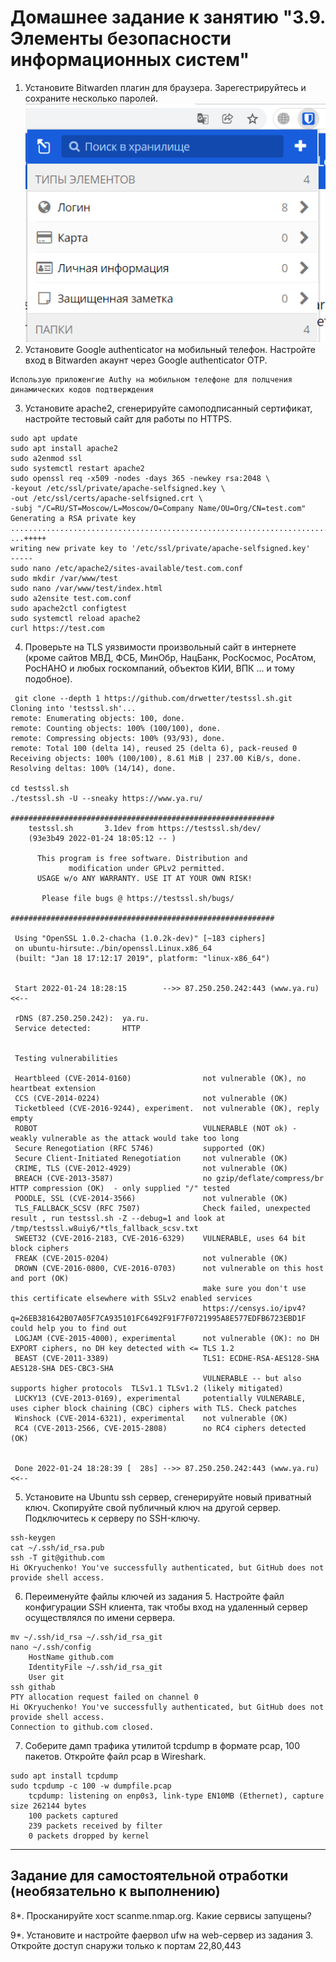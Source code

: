 # Домашнее задание к занятию "3.9. Элементы безопасности информационных систем"

1. Установите Bitwarden плагин для браузера. Зарегестрируйтесь и сохраните несколько паролей.
![img.png](img.png)
2. Установите Google authenticator на мобильный телефон. Настройте вход в Bitwarden акаунт через Google authenticator OTP.
```
Использую приложенгие Authy на мобильном телефоне для полцчения динамических кодов подтверждения
```
3. Установите apache2, сгенерируйте самоподписанный сертификат, настройте тестовый сайт для работы по HTTPS.
```
sudo apt update
sudo apt install apache2
sudo a2enmod ssl
sudo systemctl restart apache2
sudo openssl req -x509 -nodes -days 365 -newkey rsa:2048 \
-keyout /etc/ssl/private/apache-selfsigned.key \
-out /etc/ssl/certs/apache-selfsigned.crt \
-subj "/C=RU/ST=Moscow/L=Moscow/O=Company Name/OU=Org/CN=test.com"
Generating a RSA private key
..........................................................................................+++++
...+++++
writing new private key to '/etc/ssl/private/apache-selfsigned.key'
-----
sudo nano /etc/apache2/sites-available/test.com.conf
sudo mkdir /var/www/test
sudo nano /var/www/test/index.html
sudo a2ensite test.com.conf
sudo apache2ctl configtest
sudo systemctl reload apache2
curl https://test.com
```
4. Проверьте на TLS уязвимости произвольный сайт в интернете (кроме сайтов МВД, ФСБ, МинОбр, НацБанк, РосКосмос, РосАтом, РосНАНО и любых госкомпаний, объектов КИИ, ВПК ... и тому подобное).
```
 git clone --depth 1 https://github.com/drwetter/testssl.sh.git
Cloning into 'testssl.sh'...
remote: Enumerating objects: 100, done.
remote: Counting objects: 100% (100/100), done.
remote: Compressing objects: 100% (93/93), done.
remote: Total 100 (delta 14), reused 25 (delta 6), pack-reused 0
Receiving objects: 100% (100/100), 8.61 MiB | 237.00 KiB/s, done.
Resolving deltas: 100% (14/14), done.

cd testssl.sh
./testssl.sh -U --sneaky https://www.ya.ru/

###########################################################
    testssl.sh       3.1dev from https://testssl.sh/dev/
    (93e3b49 2022-01-24 18:05:12 -- )

      This program is free software. Distribution and
             modification under GPLv2 permitted.
      USAGE w/o ANY WARRANTY. USE IT AT YOUR OWN RISK!

       Please file bugs @ https://testssl.sh/bugs/

###########################################################

 Using "OpenSSL 1.0.2-chacha (1.0.2k-dev)" [~183 ciphers]
 on ubuntu-hirsute:./bin/openssl.Linux.x86_64
 (built: "Jan 18 17:12:17 2019", platform: "linux-x86_64")


 Start 2022-01-24 18:28:15        -->> 87.250.250.242:443 (www.ya.ru) <<--

 rDNS (87.250.250.242):  ya.ru.
 Service detected:       HTTP


 Testing vulnerabilities

 Heartbleed (CVE-2014-0160)                not vulnerable (OK), no heartbeat extension
 CCS (CVE-2014-0224)                       not vulnerable (OK)
 Ticketbleed (CVE-2016-9244), experiment.  not vulnerable (OK), reply empty
 ROBOT                                     VULNERABLE (NOT ok) - weakly vulnerable as the attack would take too long
 Secure Renegotiation (RFC 5746)           supported (OK)
 Secure Client-Initiated Renegotiation     not vulnerable (OK)
 CRIME, TLS (CVE-2012-4929)                not vulnerable (OK)
 BREACH (CVE-2013-3587)                    no gzip/deflate/compress/br HTTP compression (OK)  - only supplied "/" tested
 POODLE, SSL (CVE-2014-3566)               not vulnerable (OK)
 TLS_FALLBACK_SCSV (RFC 7507)              Check failed, unexpected result , run testssl.sh -Z --debug=1 and look at /tmp/testssl.w8uiy6/*tls_fallback_scsv.txt
 SWEET32 (CVE-2016-2183, CVE-2016-6329)    VULNERABLE, uses 64 bit block ciphers
 FREAK (CVE-2015-0204)                     not vulnerable (OK)
 DROWN (CVE-2016-0800, CVE-2016-0703)      not vulnerable on this host and port (OK)
                                           make sure you don't use this certificate elsewhere with SSLv2 enabled services
                                           https://censys.io/ipv4?q=26EB381642B07A05F7CA935101FC6492F91F7F0721995A8E577EDFB6723EBD1F could help you to find out
 LOGJAM (CVE-2015-4000), experimental      not vulnerable (OK): no DH EXPORT ciphers, no DH key detected with <= TLS 1.2
 BEAST (CVE-2011-3389)                     TLS1: ECDHE-RSA-AES128-SHA AES128-SHA DES-CBC3-SHA
                                           VULNERABLE -- but also supports higher protocols  TLSv1.1 TLSv1.2 (likely mitigated)
 LUCKY13 (CVE-2013-0169), experimental     potentially VULNERABLE, uses cipher block chaining (CBC) ciphers with TLS. Check patches
 Winshock (CVE-2014-6321), experimental    not vulnerable (OK)
 RC4 (CVE-2013-2566, CVE-2015-2808)        no RC4 ciphers detected (OK)


 Done 2022-01-24 18:28:39 [  28s] -->> 87.250.250.242:443 (www.ya.ru) <<--

```
5. Установите на Ubuntu ssh сервер, сгенерируйте новый приватный ключ. Скопируйте свой публичный ключ на другой сервер. Подключитесь к серверу по SSH-ключу.
``` 
ssh-keygen
cat ~/.ssh/id_rsa.pub
ssh -T git@github.com
Hi OKryuchenko! You've successfully authenticated, but GitHub does not provide shell access.
``` 
6. Переименуйте файлы ключей из задания 5. Настройте файл конфигурации SSH клиента, так чтобы вход на удаленный сервер осуществлялся по имени сервера.
```
mv ~/.ssh/id_rsa ~/.ssh/id_rsa_git
nano ~/.ssh/config
    HostName github.com
    IdentityFile ~/.ssh/id_rsa_git
    User git
ssh githab
PTY allocation request failed on channel 0
Hi OKryuchenko! You've successfully authenticated, but GitHub does not provide shell access.
Connection to github.com closed.
```
7. Соберите дамп трафика утилитой tcpdump в формате pcap, 100 пакетов. Откройте файл pcap в Wireshark.
```
sudo apt install tcpdump
sudo tcpdump -c 100 -w dumpfile.pcap
    tcpdump: listening on enp0s3, link-type EN10MB (Ethernet), capture size 262144 bytes
    100 packets captured
    239 packets received by filter
    0 packets dropped by kernel

```
 ---
## Задание для самостоятельной отработки (необязательно к выполнению)

8*. Просканируйте хост scanme.nmap.org. Какие сервисы запущены?

9*. Установите и настройте фаервол ufw на web-сервер из задания 3. Откройте доступ снаружи только к портам 22,80,443
